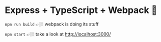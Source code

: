 # Express + TypeScript + Webpack 🚤

`npm run build` 👉🏼 webpack is doing its stuff

`npm start` 👉🏼 take a look at [http://localhost:3000/](http://localhost:3000/)